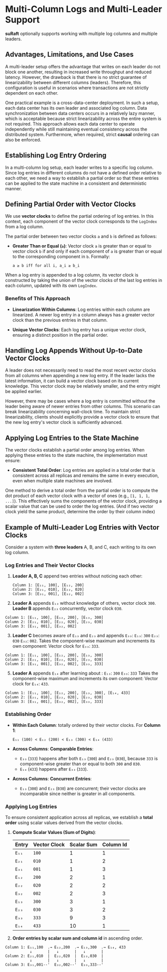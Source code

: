 # Multi-Column Logs and Multi-Leader Support

**suRaft** optionally supports working with multiple log columns and multiple leaders.
## Advantages, Limitations, and Use Cases

A multi-leader setup offers the advantage that writes on each leader do not block one another, resulting in increased write throughput and reduced latency. However, the drawback is that there is no strict guarantee of linearizability between different columns (leaders). Therefore, this configuration is useful in scenarios where transactions are not strictly dependent on each other.

One practical example is a cross-data-center deployment. In such a setup, each data center has its own leader and associated log column. Data synchronization between data centers occurs in a relatively lazy manner, which is acceptable because strict linearizability across the entire system is not required. This approach allows each data center to operate independently while still maintaining eventual consistency across the distributed system. Furthermore, when required, strict **causal** ordering can also be enforced.
## Establishing Log Entry Ordering

In a multi-column log setup, each leader writes to a specific log column. Since log entries in different columns do not have a defined order relative to each other, we need a way to establish a partial order so that these entries can be applied to the state machine in a consistent and deterministic manner.

## Defining Partial Order with Vector Clocks

We use **vector clocks** to define the partial ordering of log entries. In this context, each component of the vector clock corresponds to the `LogIndex` from a log column.

The partial order between two vector clocks `a` and `b` is defined as follows:

- **Greater Than or Equal (`≥`)**: Vector clock `a` is greater than or equal to vector clock `b` if and only if each component of `a` is greater than or equal to the corresponding component in `b`. Formally:

  ```
  a ≥ b iff for all i, a_i ≥ b_i
  ```

When a log entry is appended to a log column, its vector clock is constructed by taking the union of the vector clocks of the last log entries in each column, updated with its own `LogIndex`.
### Benefits of This Approach

- **Linearization Within Columns**: Log entries within each column are linearized. A newer log entry in a column always has a greater vector clock than the previous entries in that column.

- **Unique Vector Clocks**: Each log entry has a unique vector clock, ensuring a distinct position in the partial order.

## Handling Log Appends Without Up-to-Date Vector Clocks

A leader does not necessarily need to read the most recent vector clocks from all columns when appending a new log entry. If the leader lacks the latest information, it can build a vector clock based on its current knowledge. This vector clock may be relatively smaller, and the entry might be applied earlier.

However, there may be cases where a log entry is committed without the leader being aware of newer entries from other columns. This scenario can break linearizability concerning wall-clock time. To maintain strict linearizability, clients should explicitly provide a vector clock to ensure that the new log entry's vector clock is sufficiently advanced.

## Applying Log Entries to the State Machine

The vector clocks establish a partial order among log entries. When applying these entries to the state machine, the implementation must ensure:

- **Consistent Total Order**: Log entries are applied in a total order that is consistent across all replicas and remains the same in every execution, even when multiple state machines are involved.

One method to derive a total order from the partial order is to compute the dot product of each vector clock with a vector of ones (e.g., `[1, 1, 1, ...]`). This effectively sums the components of the vector clock, providing a scalar value that can be used to order the log entries. (And if two vector clock yield the same product, determine the order by their column index)


## Example of Multi-Leader Log Entries with Vector Clocks

Consider a system with **three leaders** A, B, and C, each writing to its own log column.

### Log Entries and Their Vector Clocks

1. **Leader A, B, C** append two entries without noticing each other:

   ```
   Column 1: [E₁₁, 100], [E₁₂, 200]
   Column 2: [E₂₁, 010], [E₂₂, 020]
   Column 3: [E₃₁, 001], [E₃₂, 002]
   ```

2.   **Leader A** appends `E₁₃` without knowledge of others, vector clock `300`. **Leader B** appends `E₂₃` concurrently, vector clock `030`.

   ```
   Column 1: [E₁₁, 100], [E₁₂, 200], [E₁₃, 300]
   Column 2: [E₂₁, 010], [E₂₂, 020], [E₂₃, 030]
   Column 3: [E₃₁, 001], [E₃₂, 002]
   ```

3.  **Leader C** becomes aware of `E₁₃` and `E₂₃` and appends `E₃₃`:   `E₁₃`: `300`   `E₂₃`: `030`   `E₃₂`: `002`.  Takes the component-wise maximum and increments its own component: Vector clock for `E₃₃`: `333`.

   ```
   Column 1: [E₁₁, 100], [E₁₂, 200], [E₁₃, 300]
   Column 2: [E₂₁, 010], [E₂₂, 020], [E₂₃, 030]
   Column 3: [E₃₁, 001], [E₃₂, 002], [E₃₃, 333]
   ```

5.  **Leader A** appends `E₁₄` after learning about :  `E₁₃`: `300`  `E₃₃`: `333`  Takes the component-wise maximum and increments its own component: Vector clock for `E₁₄`: `433`.

   ```
   Column 1: [E₁₁, 100], [E₁₂, 200], [E₁₃, 300], [E₁₄, 433]
   Column 2: [E₂₁, 010], [E₂₂, 020], [E₂₃, 030]
   Column 3: [E₃₁, 001], [E₃₂, 002], [E₃₃, 333]
   ```

### Establishing Order

- **Within Each Column**:  totally ordered by their vector clocks.  For **Column 1**:

    ```
    E₁₁ (100) < E₁₂ (200) < E₁₃ (300) < E₁₄ (433)
    ```

- **Across Columns**:  **Comparable Entries**:

    - `E₃₃` (`333`) happens after both `E₁₃` (`300`) and `E₂₃` (`030`), because `333` is component-wise greater than or equal to both `300` and `030`.
    - `E₁₄` (`433`) happens after `E₃₃` (`333`).

- **Across Columns**:  **Concurrent Entries**:

    - `E₁₃` (`300`) and `E₂₃` (`030`) are concurrent; their vector clocks are incomparable since neither is greater in all components.

### Applying Log Entries

To ensure consistent application across all replicas, we establish a **total order** using scalar values derived from the vector clocks.

1. **Compute Scalar Values (Sum of Digits)**:

   | Entry  | Vector Clock | Scalar Sum | Column Id |
   |--------|--------------|------------|-----------|
   | `E₁₁`  | `100`        | 1          | 1         |
   | `E₂₁`  | `010`        | 1          | 2         |
   | `E₃₁`  | `001`        | 1          | 3         |
   | `E₁₂`  | `200`        | 2          | 1         |
   | `E₂₂`  | `020`        | 2          | 2         |
   | `E₃₂`  | `002`        | 2          | 3         |
   | `E₁₃`  | `300`        | 3          | 1         |
   | `E₂₃`  | `030`        | 3          | 2         |
   | `E₃₃`  | `333`        | 9          | 3         |
   | `E₁₄`  | `433`        | 10         | 1         |

2.  **Order entries by scalar sum and column id** in ascending order.

   ```
   Column 1: E₁₁,100  .→ E₁₂,200  .→ E₁₃,300  .→ E₁₄, 433
              ↓       |   ↓       |   ↓       |
   Column 2: E₂₁,010  |  E₂₂,020  |  E₂₃,030  |
              ↓       |   ↓       |   ↓       |
   Column 3: E₃₁,001--'  E₃₂,002--'  E₃₃,333--'
   ```
